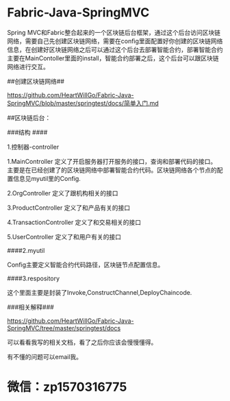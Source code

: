 
# Fabric-Java-SpringMVC

Spring MVC和Fabric整合起来的一个区块链后台框架，通过这个后台访问区块链网络，需要自己先创建区块链网络，需要在config里面配置好你创建的区块链网络信息，在创建好区块链网络之后可以通过这个后台去部署智能合约，部署智能合约主要在MainContoller里面的install，智能合约部署之后，这个后台可以跟区块链网络进行交互。

##创建区块链网络##

https://github.com/HeartWillGo/Fabric-Java-SpringMVC/blob/master/springtest/docs/简单入门.md



##区块链后台： 

###结构 ####

1.控制器-controller 

1.MainController 定义了开启服务器打开服务的接口，查询和部署代码的接口。 主要是在已经创建了的区块链网络中部署智能合约代码。区块链网络各个节点的配置信息见myutil里的Config. 

2.OrgController 定义了跟机构相关的接口

3.ProductController 定义了和产品有关的接口

4.TransactionController 定义了和交易相关的接口

5.UserController 定义了和用户有关的接口 

####2.myutil

Config主要定义智能合约代码路径，区块链节点配置信息。

####3.respository

这个里面主要是封装了Invoke,ConstructChannel,DeployChaincode.

###相关解释###

https://github.com/HeartWillGo/Fabric-Java-SpringMVC/tree/master/springtest/docs

可以看看我写的相关文档，看了之后你应该会慢慢懂得。

有不懂的问题可以email我。

# 微信：zp1570316775

